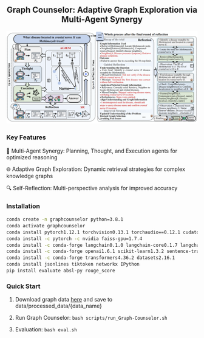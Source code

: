 
<div align="center">
   
## Graph Counselor: Adaptive Graph Exploration via Multi-Agent Synergy

![](assets/main.PNG)

</div>

### Key Features

🧠 Multi-Agent Synergy: Planning, Thought, and Execution agents for optimized reasoning

🌐 Adaptive Graph Exploration: Dynamic retrieval strategies for complex knowledge graphs

🔍 Self-Reflection: Multi-perspective analysis for improved accuracy



### Installation
```bash
conda create -n graphcounselor python=3.8.1
conda activate graphcounselor
conda install pytorch1.12.1 torchvision0.13.1 torchaudio==0.12.1 cudatoolkit=11.3 -c pytorch
conda install -c pytorch -c nvidia faiss-gpu=1.7.4
conda install -c conda-forge langchain0.1.0 langchain-core0.1.7 langchain-community==0.0.9
conda install -c conda-forge openai1.6.1 scikit-learn1.3.2 sentence-transformers==2.2.2
conda install -c conda-forge transformers4.36.2 datasets2.16.1
conda install jsonlines tiktoken networkx IPython
pip install evaluate absl-py rouge_score
```
### Quick Start

1. Download graph data [here](https://drive.google.com/drive/folders/1DJIgRZ3G-TOf7h0-Xub5_sE4slBUEqy9?usp=share_link) and save to data/processed_data/{data_name}

2. Run Graph Counselor:
   ```bash scripts/run_Graph-Counselor.sh```
3. Evaluation:
   ```bash eval.sh```
